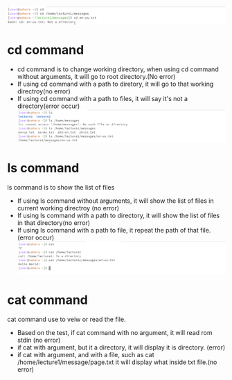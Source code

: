![image](cd.png)
# cd command
* cd command is to change working directory, when using cd command without arguments, it will go to root directory.(No error) 
* If using cd command with a path to diretory, it will go to that working directroy(no error)
* If using cd command with a path to files, it will say it's not a directory(error occur)
![image](ls.png)
# ls command
ls command is to show the list of files
* If using ls command without arguments, it will show the list of files in current working directroy (no error)
* If using ls command with a path to directory, it will show the list of files in that directory(no error)
* If using ls command with a path to file, it repeat the path of that file. (error occur)
![image](cat.png)
# cat command
cat command use to veiw or read the file.
* Based on the test, if cat command with no argument, it will read rom stdin (no error)
* if cat with argument, but it a directory, it will display it is directory. (error)
* if cat with argument, and with a file, such as cat /home/lecture1/message/page.txt it will display what inside txt file.(no error)
